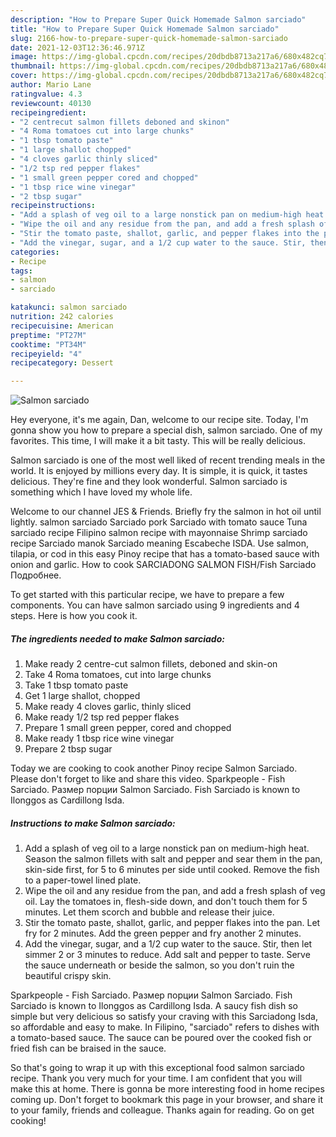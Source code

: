 ```yaml
---
description: "How to Prepare Super Quick Homemade Salmon sarciado"
title: "How to Prepare Super Quick Homemade Salmon sarciado"
slug: 2166-how-to-prepare-super-quick-homemade-salmon-sarciado
date: 2021-12-03T12:36:46.971Z
image: https://img-global.cpcdn.com/recipes/20dbdb8713a217a6/680x482cq70/salmon-sarciado-recipe-main-photo.jpg
thumbnail: https://img-global.cpcdn.com/recipes/20dbdb8713a217a6/680x482cq70/salmon-sarciado-recipe-main-photo.jpg
cover: https://img-global.cpcdn.com/recipes/20dbdb8713a217a6/680x482cq70/salmon-sarciado-recipe-main-photo.jpg
author: Mario Lane
ratingvalue: 4.3
reviewcount: 40130
recipeingredient:
- "2 centrecut salmon fillets deboned and skinon"
- "4 Roma tomatoes cut into large chunks"
- "1 tbsp tomato paste"
- "1 large shallot chopped"
- "4 cloves garlic thinly sliced"
- "1/2 tsp red pepper flakes"
- "1 small green pepper cored and chopped"
- "1 tbsp rice wine vinegar"
- "2 tbsp sugar"
recipeinstructions:
- "Add a splash of veg oil to a large nonstick pan on medium-high heat. Season the salmon fillets with salt and pepper and sear them in the pan, skin-side first, for 5 to 6 minutes per side until cooked. Remove the fish to a paper-towel lined plate."
- "Wipe the oil and any residue from the pan, and add a fresh splash of veg oil. Lay the tomatoes in, flesh-side down, and don&#39;t touch them for 5 minutes. Let them scorch and bubble and release their juice."
- "Stir the tomato paste, shallot, garlic, and pepper flakes into the pan. Let fry for 2 minutes. Add the green pepper and fry another 2 minutes."
- "Add the vinegar, sugar, and a 1/2 cup water to the sauce. Stir, then let simmer 2 or 3 minutes to reduce. Add salt and pepper to taste. Serve the sauce underneath or beside the salmon, so you don&#39;t ruin the beautiful crispy skin."
categories:
- Recipe
tags:
- salmon
- sarciado

katakunci: salmon sarciado 
nutrition: 242 calories
recipecuisine: American
preptime: "PT27M"
cooktime: "PT34M"
recipeyield: "4"
recipecategory: Dessert

---
```



![Salmon sarciado](https://img-global.cpcdn.com/recipes/20dbdb8713a217a6/680x482cq70/salmon-sarciado-recipe-main-photo.jpg)

Hey everyone, it's me again, Dan, welcome to our recipe site. Today, I'm gonna show you how to prepare a special dish, salmon sarciado. One of my favorites. This time, I will make it a bit tasty. This will be really delicious.

Salmon sarciado is one of the most well liked of recent trending meals in the world. It is enjoyed by millions every day. It is simple, it is quick, it tastes delicious. They're fine and they look wonderful. Salmon sarciado is something which I have loved my whole life.

Welcome to our channel JES &amp; Friends. Briefly fry the salmon in hot oil until lightly. salmon sarciado Sarciado pork Sarciado with tomato sauce Tuna sarciado recipe Filipino salmon recipe with mayonnaise Shrimp sarciado recipe Sarciado manok Sarciado meaning Escabeche ISDA. Use salmon, tilapia, or cod in this easy Pinoy recipe that has a tomato-based sauce with onion and garlic. How to cook SARCIADONG SALMON FISH/Fish Sarciado Подробнее.


To get started with this particular recipe, we have to prepare a few components. You can have salmon sarciado using 9 ingredients and 4 steps. Here is how you cook it.

<!--inarticleads1-->

##### The ingredients needed to make Salmon sarciado:

1. Make ready 2 centre-cut salmon fillets, deboned and skin-on
1. Take 4 Roma tomatoes, cut into large chunks
1. Take 1 tbsp tomato paste
1. Get 1 large shallot, chopped
1. Make ready 4 cloves garlic, thinly sliced
1. Make ready 1/2 tsp red pepper flakes
1. Prepare 1 small green pepper, cored and chopped
1. Make ready 1 tbsp rice wine vinegar
1. Prepare 2 tbsp sugar


Today we are cooking to cook another Pinoy recipe Salmon Sarciado. Please don&#39;t forget to like and share this video. Sparkpeople - Fish Sarciado. Размер порции Salmon Sarciado. Fish Sarciado is known to Ilonggos as Cardillong Isda. 

<!--inarticleads2-->

##### Instructions to make Salmon sarciado:

1. Add a splash of veg oil to a large nonstick pan on medium-high heat. Season the salmon fillets with salt and pepper and sear them in the pan, skin-side first, for 5 to 6 minutes per side until cooked. Remove the fish to a paper-towel lined plate.
1. Wipe the oil and any residue from the pan, and add a fresh splash of veg oil. Lay the tomatoes in, flesh-side down, and don&#39;t touch them for 5 minutes. Let them scorch and bubble and release their juice.
1. Stir the tomato paste, shallot, garlic, and pepper flakes into the pan. Let fry for 2 minutes. Add the green pepper and fry another 2 minutes.
1. Add the vinegar, sugar, and a 1/2 cup water to the sauce. Stir, then let simmer 2 or 3 minutes to reduce. Add salt and pepper to taste. Serve the sauce underneath or beside the salmon, so you don&#39;t ruin the beautiful crispy skin.


Sparkpeople - Fish Sarciado. Размер порции Salmon Sarciado. Fish Sarciado is known to Ilonggos as Cardillong Isda. A saucy fish dish so simple but very delicious so satisfy your craving with this Sarciadong Isda, so affordable and easy to make. In Filipino, &#34;sarciado&#34; refers to dishes with a tomato-based sauce. The sauce can be poured over the cooked fish or fried fish can be braised in the sauce. 

So that's going to wrap it up with this exceptional food salmon sarciado recipe. Thank you very much for your time. I am confident that you will make this at home. There is gonna be more interesting food in home recipes coming up. Don't forget to bookmark this page in your browser, and share it to your family, friends and colleague. Thanks again for reading. Go on get cooking!
